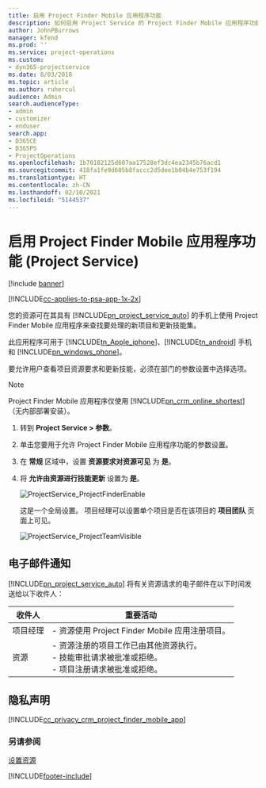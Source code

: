 ```yaml
---
title: 启用 Project Finder Mobile 应用程序功能
description: 如何启用 Project Service 的 Project Finder Mobile 应用程序功能
author: JohnPBurrows
manager: kfend
ms.prod: ''
ms.service: project-operations
ms.custom:
- dyn365-projectservice
ms.date: 8/03/2018
ms.topic: article
ms.author: ruhercul
audience: Admin
search.audienceType:
- admin
- customizer
- enduser
search.app:
- D365CE
- D365PS
- ProjectOperations
ms.openlocfilehash: 1b70182125d607aa17528ef3dc4ea2345b76acd1
ms.sourcegitcommit: 418fa1fe9d605b8faccc2d5dee1b04b4e753f194
ms.translationtype: HT
ms.contentlocale: zh-CN
ms.lasthandoff: 02/10/2021
ms.locfileid: "5144537"
---
```

# <a name="enable-project-finder-mobile-app-features-project-service"></a>启用 Project Finder Mobile 应用程序功能 (Project Service)

[!include [banner](../includes/psa-now-project-operations.md)]

[!INCLUDE[cc-applies-to-psa-app-1x-2x](../includes/cc-applies-to-psa-app-1x-2x.md)]

您的资源可在其具有 [!INCLUDE[pn_project_service_auto](../includes/pn-project-service-auto.md)] 的手机上使用 Project Finder Mobile 应用程序来查找要处理的新项目和更新技能集。  
  
 此应用程序可用于 [!INCLUDE[tn_Apple_iphone](../includes/tn-apple-iphone.md)]、[!INCLUDE[tn_android](../includes/tn-android.md)] 手机和 [!INCLUDE[pn_windows_phone](../includes/pn-windows-phone.md)]。  
    
 要允许用户查看项目资源要求和更新技能，必须在部门的参数设置中选择选项。
  
> [!NOTE]
>  Project Finder Mobile 应用程序仅使用 [!INCLUDE[pn_crm_online_shortest](../includes/pn-crm-online-shortest.md)]（无内部部署安装）。  
  
1. 转到 **Project Service > 参数**。  
  
2. 单击您要用于允许 Project Finder Mobile 应用程序功能的参数设置。  
  
3. 在 **常规** 区域中，设置 **资源要求对资源可见** 为 **是**。  
  
4. 将 **允许由资源进行技能更新** 设置为 **是**。  
  
   ![ProjectService_ProjectFinderEnable](../psa/media/project-service-project-finder-enable.png "ProjectService_ProjectFinderEnable")  
  
   这是一个全局设置。 项目经理可以设置单个项目是否在该项目的 **项目团队** 页面上可见。  
  
   ![ProjectService_ProjectTeamVisible](../psa/media/project-service-project-team-visible.png "ProjectService_ProjectTeamVisible")  
  
## <a name="email-notifications"></a>电子邮件通知  
 [!INCLUDE[pn_project_service_auto](../includes/pn-project-service-auto.md)] 将有关资源请求的电子邮件在以下时间发送给以下收件人：  
  
|收件人|重要活动|  
|---------------|-----------|  
|项目经理|- 资源使用 Project Finder Mobile 应用注册项目。|  
|资源|- 资源注册的项目工作已由其他资源执行。<br />- 技能审批请求被批准或拒绝。<br />- 项目注册请求被批准或拒绝。|  
  
## <a name="privacy-notice"></a>隐私声明  
 [!INCLUDE[cc_privacy_crm_project_finder_mobile_app](../includes/cc-privacy-crm-project-finder-mobile-app.md)]  
  
### <a name="see-also"></a>另请参阅  
 [设置资源](../psa/set-up-resources.md)


[!INCLUDE[footer-include](../includes/footer-banner.md)]
